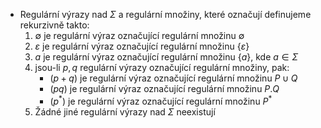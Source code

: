 - Regulární výrazy nad $\Sigma$ a regulární množiny, které označují definujeme rekurzivně takto:
	1. $\emptyset$ je regulární výraz označující regulární množinu $\emptyset$
	2. $\varepsilon$ je regulární výraz označující regulární množinu $\{\varepsilon\}$
	3. $a$ je regulární výraz označující regulární množinu $\{a\}$, kde $a \in \Sigma$
	4. jsou-li $p,q$ regulární výrazy označující regulární množiny, pak:
		- $(p+q)$ je regulární výraz označující regulární množinu $P \cup Q$
		- $(pq)$ je regulární výraz označující regulární množinu $P.Q$
		- $(p^*)$ je regulární výraz označující regulární množinu $P^*$
	5. Žádné jiné regulární výrazy nad $\Sigma$ neexistují 